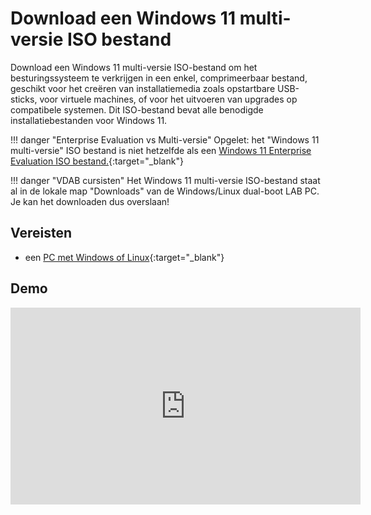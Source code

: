 # Download een Windows 11 multi-versie ISO bestand

Download een Windows 11 multi-versie ISO-bestand om het besturingssysteem te verkrijgen in een enkel, comprimeerbaar bestand, geschikt voor het creëren van installatiemedia zoals opstartbare USB-sticks, voor virtuele machines, of voor het uitvoeren van upgrades op compatibele systemen. Dit ISO-bestand bevat alle benodigde installatiebestanden voor Windows 11.

!!! danger "Enterprise Evaluation vs Multi-versie"
    Opgelet: het "Windows 11 multi-versie" ISO bestand is niet hetzelfde als een [Windows 11 Enterprise Evaluation ISO bestand.](../download-windows11-evaluation-iso/index.md){:target="_blank"}

!!! danger "VDAB cursisten"
    Het Windows 11 multi-versie ISO-bestand staat al in de lokale map "Downloads" van de Windows/Linux dual-boot LAB PC. Je kan het downloaden dus overslaan!

## Vereisten
- een [PC met Windows of Linux](../../tutorials/setup-windows11-linuxmint22-dual-boot-uefi/index.md ){:target="_blank"}

## Demo
<iframe width="560" height="315" src="https://www.youtube.com/embed/1eMvLJQcKyY?autoplay=0&loop=0&mute=0" title="YouTube video player" frameborder="0" allow="accelerometer; autoplay; clipboard-write; encrypted-media; gyroscope; picture-in-picture; web-share" referrerpolicy="strict-origin-when-cross-origin" allowfullscreen></iframe>